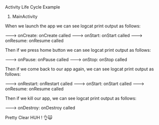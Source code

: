 Activity Life Cycle Example

1. MainActivity

When we launch the app we can see logcat print output as follows:

---> onCreate: onCreate called
---> onStart: onStart called
---> onResume: onResume called

Then if we press home button we can see logcat print output as follows:

---> onPause: onPause called
---> onStop: onStop called

Then if we come back to our app again, we can see logcat print output as follows:

---> onRestart: onRestart called
---> onStart: onStart called
---> onResume: onResume called

Then if we kill our app, we can see logcat print output as follows:

---> onDestroy: onDestroy called

Pretty Clear HUH ! 👌🙀
